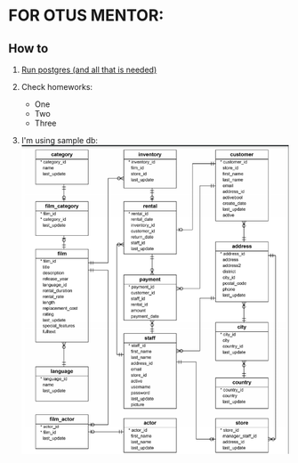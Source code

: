 # FOR OTUS MENTOR:
## How to
1. [Run postgres (and all that is needed)](docs/infrastructure.md)
2. Check homeworks:

   * One
   * Two
   * Three 
  

3. I'm using sample db:
   ![sample_db_schema](docs/content/db_schema.png)
  